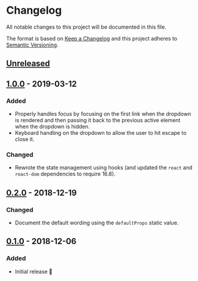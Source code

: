 # Changelog

All notable changes to this project will be documented in this file.

The format is based on [Keep a Changelog](http://keepachangelog.com/en/1.0.0/) and this project adheres to [Semantic Versioning](http://semver.org/spec/v2.0.0.html).

## [Unreleased]

## [1.0.0] - 2019-03-12
### Added
- Properly handles focus by focusing on the first link when the dropdown is rendered and then passing it back to the previous active element when the dropdown is hidden.
- Keyboard handling on the dropdown to allow the user to hit escape to close it.

### Changed
- Rewrote the state management using hooks (and updated the `react` and `react-dom` dependencies to require 16.8).

## [0.2.0] - 2018-12-19
### Changed
- Document the default wording using the `defaultProps` static value.

## [0.1.0] - 2018-12-06
### Added
- Initial release 🎉

[Unreleased]: https://github.com/CultureHQ/add-to-calendar/compare/v1.0.0...HEAD
[1.0.0]: https://github.com/CultureHQ/add-to-calendar/compare/v0.2.0...v1.0.0
[0.2.0]: https://github.com/CultureHQ/add-to-calendar/compare/v0.1.0...v0.2.0
[0.1.0]: https://github.com/CultureHQ/add-to-calendar/compare/d105a7...v0.1.0
